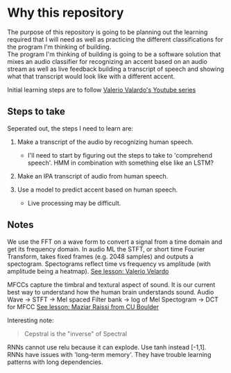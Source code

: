 # Why this repository

The purpose of this repository is going to be planning out the learning required that I will need as well as practicing the different classifications for the program I'm thinking of building.  
The program I'm thinking of building is going to be a software solution that mixes an audio classifier for recognizing an accent based on an audio stream as well as live feedback building a transcript of speech and showing what that transcript would look like with a different accent.  

Initial learning steps are to follow [Valerio Valardo's Youtube series](https://www.youtube.com/@ValerioVelardoTheSoundofAI)  

## Steps to take

Seperated out, the steps I need to learn are:
1. Make a transcript of the audio by recognizing human speech.

    - I'll need to start by figuring out the steps to take to 'comprehend speech'. HMM in combination with something else like an LSTM?

2. Make an IPA transcript of audio from human speech.

3. Use a model to predict accent based on human speech.  
    - Live processing may be difficult.

## Notes 

We use the FFT on a wave form to convert a signal from a time domain and get its frequency domain. In audio ML the STFT, or short time Fourier Transform, takes fixed frames (e.g. 2048 samples) and outputs a spectogram. Spectograms reflect time vs frequency vs amplitude (with amplitude being a heatmap). [See lesson: Valerio Velardo](https://youtu.be/m3XbqfIij_Y?t=1004) 

MFCCs capture the timbral and textural aspect of sound. It is our current best way to understand how the human brain understands sound. Audio Wave -> STFT -> Mel spaced Filter bank -> log of Mel Spectogram -> DCT for MFCC [See lesson: Maziar Raissi from CU Boulder](https://www.youtube.com/watch?v=hF72sY70_IQ)  

Interesting note: 
> Cepstral is the "inverse" of Spectral

RNNs cannot use relu because it can explode. Use tanh instead [-1,1].  
RNNs have issues with 'long-term memory'. They have trouble learning patterns with long dependencies. 